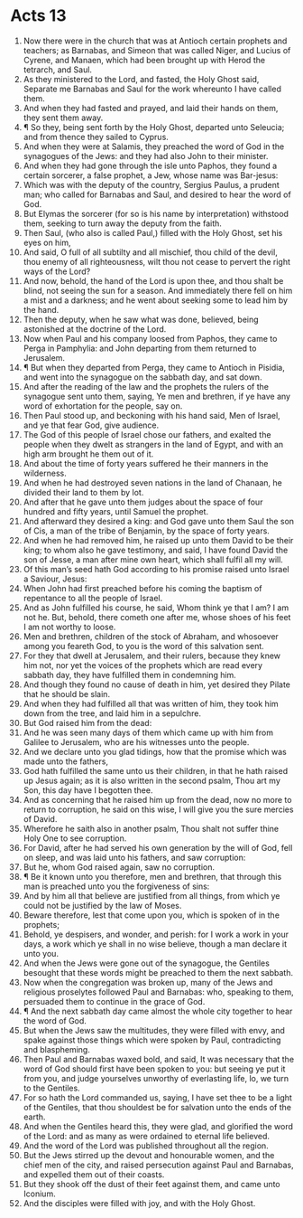 ﻿# Acts 13
1. Now there were in the church that was at Antioch certain prophets and teachers; as Barnabas, and Simeon that was called Niger, and Lucius of Cyrene, and Manaen, which had been brought up with Herod the tetrarch, and Saul. 
2. As they ministered to the Lord, and fasted, the Holy Ghost said, Separate me Barnabas and Saul for the work whereunto I have called them. 
3. And when they had fasted and prayed, and laid their hands on them, they sent them away. 
4. ¶ So they, being sent forth by the Holy Ghost, departed unto Seleucia; and from thence they sailed to Cyprus. 
5. And when they were at Salamis, they preached the word of God in the synagogues of the Jews: and they had also John to their minister. 
6. And when they had gone through the isle unto Paphos, they found a certain sorcerer, a false prophet, a Jew, whose name was Bar-jesus: 
7. Which was with the deputy of the country, Sergius Paulus, a prudent man; who called for Barnabas and Saul, and desired to hear the word of God. 
8. But Elymas the sorcerer (for so is his name by interpretation) withstood them, seeking to turn away the deputy from the faith. 
9. Then Saul, (who also is called Paul,) filled with the Holy Ghost, set his eyes on him, 
10. And said, O full of all subtilty and all mischief, thou child of the devil, thou enemy of all righteousness, wilt thou not cease to pervert the right ways of the Lord? 
11. And now, behold, the hand of the Lord is upon thee, and thou shalt be blind, not seeing the sun for a season. And immediately there fell on him a mist and a darkness; and he went about seeking some to lead him by the hand. 
12. Then the deputy, when he saw what was done, believed, being astonished at the doctrine of the Lord. 
13. Now when Paul and his company loosed from Paphos, they came to Perga in Pamphylia: and John departing from them returned to Jerusalem. 
14. ¶ But when they departed from Perga, they came to Antioch in Pisidia, and went into the synagogue on the sabbath day, and sat down. 
15. And after the reading of the law and the prophets the rulers of the synagogue sent unto them, saying, Ye men and brethren, if ye have any word of exhortation for the people, say on. 
16. Then Paul stood up, and beckoning with his hand said, Men of Israel, and ye that fear God, give audience. 
17. The God of this people of Israel chose our fathers, and exalted the people when they dwelt as strangers in the land of Egypt, and with an high arm brought he them out of it. 
18. And about the time of forty years suffered he their manners in the wilderness. 
19. And when he had destroyed seven nations in the land of Chanaan, he divided their land to them by lot. 
20. And after that he gave unto them judges about the space of four hundred and fifty years, until Samuel the prophet. 
21. And afterward they desired a king: and God gave unto them Saul the son of Cis, a man of the tribe of Benjamin, by the space of forty years. 
22. And when he had removed him, he raised up unto them David to be their king; to whom also he gave testimony, and said, I have found David the son of Jesse, a man after mine own heart, which shall fulfil all my will. 
23. Of this man’s seed hath God according to his promise raised unto Israel a Saviour, Jesus: 
24. When John had first preached before his coming the baptism of repentance to all the people of Israel. 
25. And as John fulfilled his course, he said, Whom think ye that I am? I am not he. But, behold, there cometh one after me, whose shoes of his feet I am not worthy to loose. 
26. Men and brethren, children of the stock of Abraham, and whosoever among you feareth God, to you is the word of this salvation sent. 
27. For they that dwell at Jerusalem, and their rulers, because they knew him not, nor yet the voices of the prophets which are read every sabbath day, they have fulfilled them in condemning him. 
28. And though they found no cause of death in him, yet desired they Pilate that he should be slain. 
29. And when they had fulfilled all that was written of him, they took him down from the tree, and laid him in a sepulchre. 
30. But God raised him from the dead: 
31. And he was seen many days of them which came up with him from Galilee to Jerusalem, who are his witnesses unto the people. 
32. And we declare unto you glad tidings, how that the promise which was made unto the fathers, 
33. God hath fulfilled the same unto us their children, in that he hath raised up Jesus again; as it is also written in the second psalm, Thou art my Son, this day have I begotten thee. 
34. And as concerning that he raised him up from the dead, now no more to return to corruption, he said on this wise, I will give you the sure mercies of David. 
35. Wherefore he saith also in another psalm, Thou shalt not suffer thine Holy One to see corruption. 
36. For David, after he had served his own generation by the will of God, fell on sleep, and was laid unto his fathers, and saw corruption: 
37. But he, whom God raised again, saw no corruption. 
38. ¶ Be it known unto you therefore, men and brethren, that through this man is preached unto you the forgiveness of sins: 
39. And by him all that believe are justified from all things, from which ye could not be justified by the law of Moses. 
40. Beware therefore, lest that come upon you, which is spoken of in the prophets; 
41. Behold, ye despisers, and wonder, and perish: for I work a work in your days, a work which ye shall in no wise believe, though a man declare it unto you. 
42. And when the Jews were gone out of the synagogue, the Gentiles besought that these words might be preached to them the next sabbath. 
43. Now when the congregation was broken up, many of the Jews and religious proselytes followed Paul and Barnabas: who, speaking to them, persuaded them to continue in the grace of God. 
44. ¶ And the next sabbath day came almost the whole city together to hear the word of God. 
45. But when the Jews saw the multitudes, they were filled with envy, and spake against those things which were spoken by Paul, contradicting and blaspheming. 
46. Then Paul and Barnabas waxed bold, and said, It was necessary that the word of God should first have been spoken to you: but seeing ye put it from you, and judge yourselves unworthy of everlasting life, lo, we turn to the Gentiles. 
47. For so hath the Lord commanded us, saying, I have set thee to be a light of the Gentiles, that thou shouldest be for salvation unto the ends of the earth. 
48. And when the Gentiles heard this, they were glad, and glorified the word of the Lord: and as many as were ordained to eternal life believed. 
49. And the word of the Lord was published throughout all the region. 
50. But the Jews stirred up the devout and honourable women, and the chief men of the city, and raised persecution against Paul and Barnabas, and expelled them out of their coasts. 
51. But they shook off the dust of their feet against them, and came unto Iconium. 
52. And the disciples were filled with joy, and with the Holy Ghost. 
